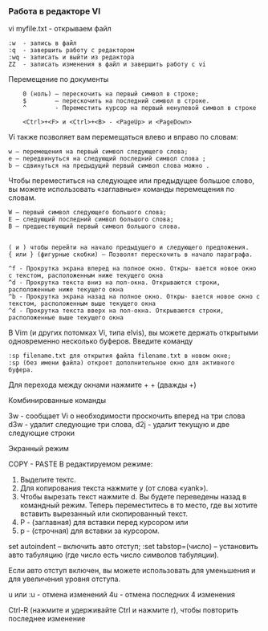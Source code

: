 ### Работа в редакторе VI

vi myfile.txt - открываем файл

    :w  - запись в файл
    :q  - завершить работу с редактором
    :wq - записать и выйти из редактора
    ZZ  - записать изменения в файл и завершить работу с vi 

Перемещение по документы

        0 (ноль) – перескочить на первый символ в строке;
        $        – перескочить на последний символ в строке.
        ^        - Переместить курсор на первый ненулевой символ в строке 

        <Ctrl>+<F> и <Ctrl>+<B> - <PageUp> и <PageDown>


Vi также позволяет вам перемещаться влево и вправо по словам:

    w – перемещения на первый символ следующего слова;
    e – передвинуться на следующий последний символ слова ;
    b – сдвинуться на предыдущий первый символ слова можно .


Чтобы переместиться на следующее или предыдущее большое слово, вы можете использовать «заглавные» команды перемещения по словам. 

    W — первый символ следующего большого слова;
    E — следующий последний символ большого слова;
    B — предшествующий первый символ большого слова.
    

    ( и ) чтобы перейти на начало предыдущего и следующего предложения.
    { или } (фигурные скобки) – Позволят перескочить в начало параграфа.

    ^f - Прокрутка экрана вперед на полное окно. Откры- вается новое окно с текстом, расположенным ниже текущего окна
    ^d - Прокрутка текста вниз на пол-окна. Открываются строки, расположенные ниже текущего окна
    ^b - Прокрутка экрана назад на полное окно. Откры- вается новое окно с текстом, расположенным выше текущего окна
    ^d - Прокрутка текста вверх на пол-окна. Открываются строки, расположенные выше текущего окна 


В Vim (и других потомках Vi, типа elvis), вы можете держать открытыми одновременно несколько буферов. Введите команду

    :sp filename.txt для открытия файла filename.txt в новом окне;
    :sp (без имени файла) откроет дополнительное окно для активного буфера.

Для перехода между окнами нажмите <Ctrl>+<w> <Ctrl>+<w> (дважды <Ctrl>+<w>)

Комбинированные команды

3w  - сообщает Vi о необходимости проскочить вперед на три слова
d3w - удалит следующие три слова, 
d2j -  удалит текущую и две следующие строки

Экранный режим

COPY - PASTE
В редактируемом режиме:
1. Выделите тектс.
2. Для копирования текста нажмите y (от слова «yank»). 
3. Чтобы вырезать текст нажмите d. 
Вы будете переведены назад в командный режим. 
Теперь переместитесь в то место, где вы хотите вставить вырезанный или скопированный текст. 
1. P - (заглавная) для вставки перед курсором или 
2. p - (строчная) для вставки за курсором. 


set autoindent – включить авто отступ;
:set tabstop=(число) – установить авто табуляцию (где число есть число символов табуляции).

Если авто отступ включен, вы можете использовать <Ctrl> <d> для уменьшения и <Ctrl> <t> для увеличения уровня отступа. 

u или :u - отмена изменений
4u - отмена последних 4 изменения

Ctrl-R (нажмите и удерживайте Ctrl и нажмите r), чтобы повторить последнее изменение
